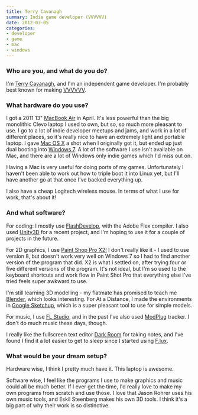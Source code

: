 ```yaml
---
title: Terry Cavanagh
summary: Indie game developer (VVVVVV)
date: 2012-03-05
categories:
- developer
- game
- mac
- windows
---
```


### Who are you, and what do you do?

I'm [Terry Cavanagh](http://distractionware.com/blog/ "Terry's weblog."), and I'm an independent game developer. I'm probably best known for making [VVVVVV][].

### What hardware do you use?

I got a 2011 13" [MacBook Air][macbook-air] in April. It's less powerful than the big monolithic Clevo laptop I used to own, but so, so much more pleasant to use. I go to a lot of indie developer meetups and jams, and work in a lot of different places, so it's really nice to have an extremely light and portable laptop. I gave [Mac OS X][macos] a shot when I originally got it, but ended up just dual booting into [Windows 7][windows-7]. A lot of the software I use isn't available on Mac, and there are a lot of Windows only indie games which I'd miss out on.

Having a Mac is very useful for doing ports of my games. Unfortunately I haven't been able to work out how to triple boot it into Linux yet, but I'll have another go at that once I've backed everything up.

I also have a cheap Logitech wireless mouse. In terms of what I use for work, that's about it!

### And what software?

For coding: I mostly use [FlashDevelop][], with the Adobe Flex compiler. I also used [Unity3D][unity] for a recent project, and I'm hoping to use it for a couple of projects in the future.

For 2D graphics, I use [Paint Shop Pro X2!][paint-shop-pro] I don't really like it - I used to use version 8, but doesn't work very well on Windows 7 so I had to find another version of the program that did. X2 is what I settled on, after trying four or five different versions of the program. It's not ideal, but I'm so used to the keyboard shortcuts and work flow in Paint Shot Pro that everything else I've tried feels super awkward to use.

I'm still learning 3D modelling - my flatmate has promised to teach me [Blender][], which looks interesting. For At a Distance, I made the environments in [Google Sketchup][sketchup], which is a super pleasant tool to use for simple models.

For music, I use [FL Studio][fl-studio], and in the past I've also used [ModPlug][] tracker. I don't do much music these days, though.

I really like the fullscreen text editor [Dark Room][dark-room] for taking notes, and I've found I find it a lot easier to get to sleep since I started using [F.lux][].

### What would be your dream setup?

Hardware wise, I think I pretty much have it. This laptop is awesome.

Software wise, I feel like the programs I use to make graphics and music could all be much better. If I ever get the time, I'd really love to make my own programs from scratch and use those. I love that Jason Rohrer uses his own music tools, and Eskil Steenberg makes his own 3D tools. I think it's a big part of why their work is so distinctive.

[blender]: https://www.blender.org/ "A free, open-source 3D renderer."
[dark-room]: http://web.archive.org/web/20201109075926/http://jjafuller.com/dark-room "A full screen text editor for Windows."
[f.lux]: https://justgetflux.com/ "A tool to make the colour of your screen adapt to the current time of day."
[fl-studio]: https://www.image-line.com/ "An audio editor for Windows."
[flashdevelop]: https://www.flashdevelop.org/ "A free, open source ActionScript/Flex IDE."
[macbook-air]: https://www.apple.com/macbook-air/ "A very thin laptop."
[macos]: https://en.wikipedia.org/wiki/MacOS "An operating system for Mac hardware."
[modplug]: https://sourceforge.net/projects/modplug/ "An audio editor/tracker for Windows."
[paint-shop-pro]: https://en.wikipedia.org/wiki/Paint_Shop_Pro "A raster and vector image editor."
[sketchup]: http://web.archive.org/web/20230930075242/https://www.sketchup.com/ "3D modeling software."
[unity]: https://unity.com/products "A cross-platform game development tool."
[vvvvvv]: https://thelettervsixtim.es/ "An indie platformer."
[windows-7]: https://en.wikipedia.org/wiki/Windows_7 "An operating system."

